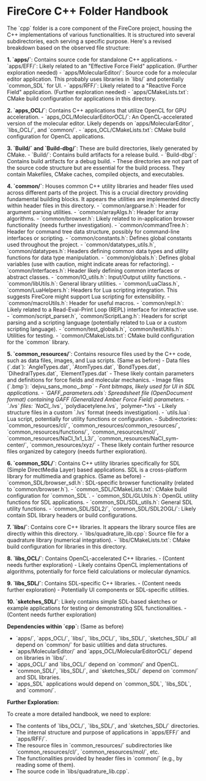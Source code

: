 # FireCore C++ Folder Handbook

The \`cpp\` folder is a core component of the FireCore project, housing the C++ implementations of various functionalities. It is structured into several subdirectories, each serving a specific purpose. Here's a revised breakdown based on the observed file structure:

**1. \`apps/\`**: Contains source code for standalone C++ applications.
    - \`apps/EFF/\`: Likely related to an "Effective Force Field" application. (Further exploration needed)
    - \`apps/MolecularEditor/\`: Source code for a molecular editor application. This probably uses libraries in \`libs/\` and potentially \`common_SDL\` for UI.
    - \`apps/RFF/\`: Likely related to a "Reactive Force Field" application. (Further exploration needed)
    - \`apps/CMakeLists.txt\`: CMake build configuration for applications in this directory.

**2. \`apps_OCL/\`**: Contains C++ applications that utilize OpenCL for GPU acceleration.
    - \`apps_OCL/MolecularEditorOCL/\`: An OpenCL-accelerated version of the molecular editor. Likely depends on \`apps/MolecularEditor\`, \`libs_OCL/\`, and \`common/\`.
    - \`apps_OCL/CMakeLists.txt\`: CMake build configuration for OpenCL applications.

**3. \`Build/\` and \`Build-dbg/\`**: These are build directories, likely generated by CMake. 
    - \`Build/\`: Contains build artifacts for a release build.
    - \`Build-dbg/\`: Contains build artifacts for a debug build.
    - These directories are not part of the source code structure but are essential for the build process. They contain Makefiles, CMake caches, compiled objects, and executables.

**4. \`common/\`**: Houses common C++ utility libraries and header files used across different parts of the project. This is a crucial directory providing fundamental building blocks. It appears the utilities are implemented directly within header files in this directory.
    - \`common/argparse.h\`: Header for argument parsing utilities.
    - \`common/arrayAlgs.h\`: Header for array algorithms.
    - \`common/browser.h\`: Likely related to in-application browser functionality (needs further investigation).
    - \`common/commandTree.h\`: Header for command tree data structure, possibly for command-line interfaces or scripting.
    - \`common/constants.h\`: Defines global constants used throughout the project.
    - \`common/datatypes_utils.h\`, \`common/datatypes.h\`: Headers defining common data types and utility functions for data type manipulation.
    - \`common/globals.h\`: Defines global variables (use with caution, might indicate areas for refactoring).
    - \`common/Interfaces.h\`: Header likely defining common interfaces or abstract classes.
    - \`common/IO_utils.h\`: Input/Output utility functions.
    - \`common/libUtils.h\`: General library utilities.
    - \`common/LuaClass.h\`, \`common/LuaHelpers.h\`: Headers for Lua scripting integration. This suggests FireCore might support Lua scripting for extensibility.
    - \`common/macroUtils.h\`: Header for useful macros.
    - \`common/repl.h\`: Likely related to a Read-Eval-Print Loop (REPL) interface for interactive use.
    - \`common/script_parser.h\`, \`common/ScriptLang.h\`: Headers for script parsing and a scripting language (potentially related to Lua or a custom scripting language).
    - \`common/test_globals.h\`, \`common/testUtils.h\`: Utilities for testing.
    - \`common/CMakeLists.txt\`: CMake build configuration for the \`common\` library.

**5. \`common_resources/\`**: Contains resource files used by the C++ code, such as data files, images, and Lua scripts. (Same as before)
    - Data files (\`.dat\`): \`AngleTypes.dat\`, \`AtomTypes.dat\`, \`BondTypes.dat\`, \`DihedralTypes.dat\`, \`ElementTypes.dat\` - These likely contain parameters and definitions for force fields and molecular mechanics.
    - Image files (\`.bmp\`): \`dejvu_sans_mono_*.bmp\` - Font bitmaps, likely used for UI in SDL applications.
    - \`GAFF_parameters.ods\`: Spreadsheet file (OpenDocument format) containing GAFF (Generalized Amber Force Field) parameters.
    - \`.lvs\` files: \`NaCl_*.lvs\`, \`polydiacetylene.lvs\`, \`polymer-*.lvs\` -  Likely structure files in a custom \`.lvs\` format (needs investigation).
    - \`utils.lua\`: Lua script, potentially for utility functions or configuration.
    - Subdirectories: \`common_resources/cl/\`, \`common_resources/common_resources/\`, \`common_resources/functions/\`, \`common_resources/mol/\`, \`common_resources/NaCl_1x1_L3/\`, \`common_resources/NaCl_sym-center/\`, \`common_resources/xyz/\` - These likely contain further resource files organized by category (needs further exploration).

**6. \`common_SDL/\`**: Contains C++ utility libraries specifically for SDL (Simple DirectMedia Layer) based applications. SDL is a cross-platform library for multimedia and graphics. (Same as before)
    - \`common_SDL/browser_sdl.h\`: SDL-specific browser functionality (related to \`common/browser.h\`).
    - \`common_SDL/CMakeLists.txt\`: CMake build configuration for \`common_SDL\`.
    - \`common_SDL/GLUtils.h\`: OpenGL utility functions for SDL applications.
    - \`common_SDL/SDL_utils.h\`: General SDL utility functions.
    - \`common_SDL/SDL2/\`, \`common_SDL/SDL2OGL/\`: Likely contain SDL library headers or build configurations.

**7. \`libs/\`**: Contains core C++ libraries. It appears the library source files are directly within this directory.
    - \`libs/quadrature_lib.cpp\`: Source file for a quadrature library (numerical integration).
    - \`libs/CMakeLists.txt\`: CMake build configuration for libraries in this directory.

**8. \`libs_OCL/\`**: Contains OpenCL-accelerated C++ libraries.
    - (Content needs further exploration) - Likely contains OpenCL implementations of algorithms, potentially for force field calculations or molecular dynamics.

**9. \`libs_SDL/\`**: Contains SDL-specific C++ libraries.
    - (Content needs further exploration) - Potentially UI components or SDL-specific utilities.

**10. \`sketches_SDL/\`**: Likely contains simple SDL-based sketches or example applications for testing or demonstrating SDL functionalities.
    - (Content needs further exploration)

**Dependencies within \`cpp\`:** (Same as before)

- \`apps/\`, \`apps_OCL/\`, \`libs/\`, \`libs_OCL/\`, \`libs_SDL/\`, \`sketches_SDL/\` all depend on \`common/\` for basic utilities and data structures.
- \`apps/MolecularEditor/\` and \`apps_OCL/MolecularEditorOCL/\` depend on libraries in \`libs/\`.
- \`apps_OCL/\` and \`libs_OCL/\` depend on \`common/\` and OpenCL.
- \`common_SDL/\`, \`libs_SDL/\`, and \`sketches_SDL/\` depend on \`common/\` and SDL libraries.
- \`apps_SDL\` applications would depend on \`common_SDL\`, \`libs_SDL\`, and \`common/\`.

**Further Exploration:**

To create a more detailed handbook, we need to explore:
- The contents of \`libs_OCL/\`, \`libs_SDL/\`, and \`sketches_SDL/\` directories.
- The internal structure and purpose of applications in \`apps/EFF/\` and \`apps/RFF/\`.
- The resource files in \`common_resources/\` subdirectories like \`common_resources/cl/\`, \`common_resources/mol/\`, etc.
- The functionalities provided by header files in \`common/\` (e.g., by reading some of them).
- The source code in \`libs/quadrature_lib.cpp\`.